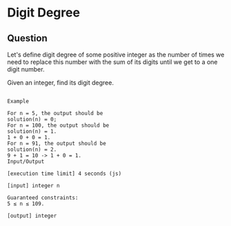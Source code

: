 # Digit Degree

## Question

Let's define digit degree of some positive integer as the number of times we need to replace this number with the sum of its digits until we get to a one digit number.

Given an integer, find its digit degree.
```

Example

For n = 5, the output should be
solution(n) = 0;
For n = 100, the output should be
solution(n) = 1.
1 + 0 + 0 = 1.
For n = 91, the output should be
solution(n) = 2.
9 + 1 = 10 -> 1 + 0 = 1.
Input/Output

[execution time limit] 4 seconds (js)

[input] integer n

Guaranteed constraints:
5 ≤ n ≤ 109.

[output] integer
```
